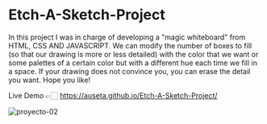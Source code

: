 # Etch-A-Sketch-Project
In this project I was in charge of developing a "magic whiteboard" from HTML, CSS AND JAVASCRIPT. We can modify the number of boxes to fill (so that our drawing is more or less detailed) with the color that we want or some palettes of a certain color but with a different hue each time we fill in a space. If your drawing does not convince you, you can erase the detail you want.  Hope you like!

Live Demo 👉🏻 https://auseta.github.io/Etch-A-Sketch-Project/

![proyecto-02](https://user-images.githubusercontent.com/89555954/195913076-cc42523f-d3b5-4f26-8b16-a9bc9ab501c5.jpg)
